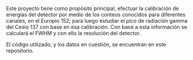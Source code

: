   Este proyecto tiene como propósito principal, efectuar la calibración de energías del detector por medio de los conteos conocidos para diferentes canales, en el Europio 152; para luego estudiar el pico de radiación gamma del Cesio 137 con base en esa calibración.
  Con base a esta información se calculará el FWHM y con ello la resolución del detector.

El código utilizado, y los datos en cuestión, se encuentran en este repositorio.
